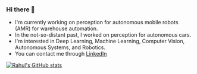 ### Hi there 👋

- I'm currently working on perception for autonomous mobile robots (AMR) for warehouse automation.
- In the not-so-distant past, I worked on perception for autonomous cars.
- I'm interested in Deep Learning, Machine Learning, Computer Vision, Autonomous Systems, and Robotics.
- You can contact me through [LinkedIn](https://www.linkedin.com/in/rahul-rewale)
<!--
**RahulRewale/RahulRewale** is a ✨ _special_ ✨ repository because its `README.md` (this file) appears on your GitHub profile.

Here are some ideas to get you started:

- 🔭 I’m currently working on ...
- 🌱 I’m currently learning ...
- 👯 I’m looking to collaborate on ...
- 🤔 I’m looking for help with ...
- 💬 Ask me about ...
- 📫 How to reach me: ...
- 😄 Pronouns: ...
- ⚡ Fun fact: ...
-->

[![Rahul's GitHub stats](https://github-readme-stats.vercel.app/api?username=rahulrewale&theme=radical)](https://github.com/anuraghazra/github-readme-stats)
